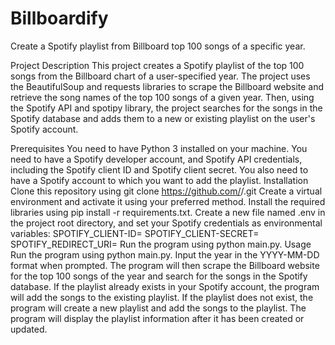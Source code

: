 # Billboardify
 
Create a Spotify playlist from Billboard top 100 songs of a specific year.
 
Project Description
This project creates a Spotify playlist of the top 100 songs from the Billboard chart of a user-specified year. The project uses the BeautifulSoup and requests libraries to scrape the Billboard website and retrieve the song names of the top 100 songs of a given year. Then, using the Spotify API and spotipy library, the project searches for the songs in the Spotify database and adds them to a new or existing playlist on the user's Spotify account.

Prerequisites
You need to have Python 3 installed on your machine.
You need to have a Spotify developer account, and Spotify API credentials, including the Spotify client ID and Spotify client secret.
You also need to have a Spotify account to which you want to add the playlist.
Installation
Clone this repository using git clone https://github.com/<username>/<repository>.git
Create a virtual environment and activate it using your preferred method.
Install the required libraries using pip install -r requirements.txt.
Create a new file named .env in the project root directory, and set your Spotify credentials as environmental variables:
SPOTIFY_CLIENT-ID=<your Spotify client ID>
SPOTIFY_CLIENT-SECRET=<your Spotify client secret>
SPOTIFY_REDIRECT_URI=<your Spotify redirect URI>
Run the program using python main.py.
Usage
Run the program using python main.py.
Input the year in the YYYY-MM-DD format when prompted.
The program will then scrape the Billboard website for the top 100 songs of the year and search for the songs in the Spotify database.
If the playlist already exists in your Spotify account, the program will add the songs to the existing playlist.
If the playlist does not exist, the program will create a new playlist and add the songs to the playlist.
The program will display the playlist information after it has been created or updated.
